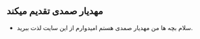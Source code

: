 <h2 id="مهدیار-صمدی-تقدیم-میکند">مهدیار صمدی تقدیم میکند</h2>
<ul>
<li>سلام بچه ها من مهدیار صمدی هستم امیدوارم از این سایت لذت ببرید.</li>
</ul>
